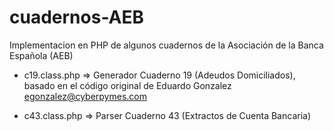 cuadernos-AEB
=============

Implementacion en PHP de algunos cuadernos de la Asociación de la Banca Española (AEB)

+ c19.class.php => Generador Cuaderno 19 (Adeudos Domiciliados), basado en el código original de Eduardo Gonzalez <egonzalez@cyberpymes.com>

+ c43.class.php => Parser Cuaderno 43 (Extractos de Cuenta Bancaria)
